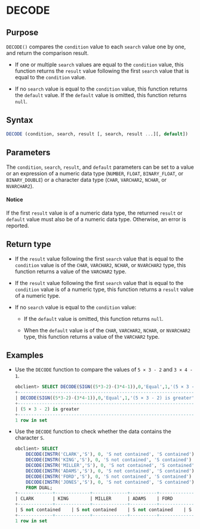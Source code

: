 # DECODE

## Purpose

`DECODE()` compares the `condition` value to each `search` value one by one, and return the comparison result.

* If one or multiple `search` values are equal to the `condition` value, this function returns the `result` value following the first `search` value that is equal to the `condition` value.

* If no `search` value is equal to the `condition` value, this function returns the `default` value. If the `default` value is omitted, this function returns `null`.

## Syntax

```sql
DECODE (condition, search, result [, search, result ...][, default])
```

## Parameters

The `condition`, `search`, `result`, and `default` parameters can be set to a value or an expression of a numeric data type (`NUMBER`, `FLOAT`, `BINARY_FLOAT`, or `BINARY_DOUBLE`) or a character data type (`CHAR`, `VARCHAR2`, `NCHAR`, or `NVARCHAR2`).
  <main id="notice" type='notice'>
    <h4>Notice</h4>
    <p>If the first <code>result</code> value is of a numeric data type, the returned <code>result</code> or <code>default</code> value must also be of a numeric data type. Otherwise, an error is reported. </p>
  </main>

## Return type

* If the `result` value following the first `search` value that is equal to the `condition` value is of the `CHAR`, `VARCHAR2`, `NCHAR`, or `NVARCHAR2` type, this function returns a value of the `VARCHAR2` type.

* If the `result` value following the first `search` value that is equal to the `condition` value is of a numeric type, this function returns a `result` value of a numeric type.

* If no `search` value is equal to the `condition` value:

   * If the `default` value is omitted, this function returns `null`.

   * When the `default` value is of the `CHAR`, `VARCHAR2`, `NCHAR`, or `NVARCHAR2` type, this function returns a value of the `VARCHAR2` type.

## Examples

* Use the `DECODE` function to compare the values of `5 × 3 - 2` and `3 × 4 - 1`.

   ```sql
   obclient> SELECT DECODE(SIGN((5*3-2)-(3*4-1)),0,'Equal',1,'(5 × 3 - 2) is greater','(3 × 4 - 1) is greater') FROM DUAL;
   +----------------------------------------------------------------------+
   | DECODE(SIGN((5*3-2)-(3*4-1)),0,'Equal',1,'(5 × 3 - 2) is greater','(3 × 4 - 1) is greater')     |
   +----------------------------------------------------------------------+
   | (5 × 3 - 2) is greater                                                            |
   +----------------------------------------------------------------------+
   1 row in set
   ```

* Use the `DECODE` function to check whether the data contains the character `S`.

   ```sql
   obclient> SELECT
       DECODE(INSTR('CLARK','S'), 0, 'S not contained', 'S contained') "CLARK",
       DECODE(INSTR('KING','S'), 0, 'S not contained', 'S contained') "KING",
       DECODE(INSTR('MILLER','S'), 0, 'S not contained', 'S contained') "MILLER",
       DECODE(INSTR('ADAMS','S'), 0, 'S not contained', 'S contained') "ADAMS",
       DECODE(INSTR('FORD','S'), 0, 'S not contained', 'S contained') "FORD",
       DECODE(INSTR('JONES','S'), 0, 'S not contained', 'S contained') "JONES"
       FROM DUAL;
   +-------------+-------------+-------------+----------+-------------+----------+
   | CLARK       | KING        | MILLER      | ADAMS    | FORD        | JONES    |
   +-------------+-------------+-------------+----------+-------------+----------+
   | S not contained    | S not contained    | S not contained    | S contained   | S not contained    | S contained   |
   +-------------+-------------+-------------+----------+-------------+----------+
   1 row in set
   ```
